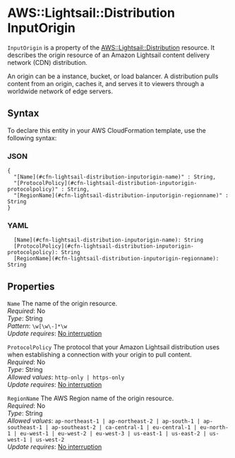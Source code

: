 # AWS::Lightsail::Distribution InputOrigin<a name="aws-properties-lightsail-distribution-inputorigin"></a>

`InputOrigin` is a property of the [AWS::Lightsail::Distribution](https://docs.aws.amazon.com/AWSCloudFormation/latest/UserGuide/aws-resource-lightsail-distribution.html) resource\. It describes the origin resource of an Amazon Lightsail content delivery network \(CDN\) distribution\.

An origin can be a instance, bucket, or load balancer\. A distribution pulls content from an origin, caches it, and serves it to viewers through a worldwide network of edge servers\.

## Syntax<a name="aws-properties-lightsail-distribution-inputorigin-syntax"></a>

To declare this entity in your AWS CloudFormation template, use the following syntax:

### JSON<a name="aws-properties-lightsail-distribution-inputorigin-syntax.json"></a>

```
{
  "[Name](#cfn-lightsail-distribution-inputorigin-name)" : String,
  "[ProtocolPolicy](#cfn-lightsail-distribution-inputorigin-protocolpolicy)" : String,
  "[RegionName](#cfn-lightsail-distribution-inputorigin-regionname)" : String
}
```

### YAML<a name="aws-properties-lightsail-distribution-inputorigin-syntax.yaml"></a>

```
  [Name](#cfn-lightsail-distribution-inputorigin-name): String
  [ProtocolPolicy](#cfn-lightsail-distribution-inputorigin-protocolpolicy): String
  [RegionName](#cfn-lightsail-distribution-inputorigin-regionname): String
```

## Properties<a name="aws-properties-lightsail-distribution-inputorigin-properties"></a>

`Name` <a name="cfn-lightsail-distribution-inputorigin-name"></a>
The name of the origin resource\.  
_Required_: No  
_Type_: String  
_Pattern_: `\w[\w\-]*\w`  
_Update requires_: [No interruption](https://docs.aws.amazon.com/AWSCloudFormation/latest/UserGuide/using-cfn-updating-stacks-update-behaviors.html#update-no-interrupt)

`ProtocolPolicy` <a name="cfn-lightsail-distribution-inputorigin-protocolpolicy"></a>
The protocol that your Amazon Lightsail distribution uses when establishing a connection with your origin to pull content\.  
_Required_: No  
_Type_: String  
_Allowed values_: `http-only | https-only`  
_Update requires_: [No interruption](https://docs.aws.amazon.com/AWSCloudFormation/latest/UserGuide/using-cfn-updating-stacks-update-behaviors.html#update-no-interrupt)

`RegionName` <a name="cfn-lightsail-distribution-inputorigin-regionname"></a>
The AWS Region name of the origin resource\.  
_Required_: No  
_Type_: String  
_Allowed values_: `ap-northeast-1 | ap-northeast-2 | ap-south-1 | ap-southeast-1 | ap-southeast-2 | ca-central-1 | eu-central-1 | eu-north-1 | eu-west-1 | eu-west-2 | eu-west-3 | us-east-1 | us-east-2 | us-west-1 | us-west-2`  
_Update requires_: [No interruption](https://docs.aws.amazon.com/AWSCloudFormation/latest/UserGuide/using-cfn-updating-stacks-update-behaviors.html#update-no-interrupt)

